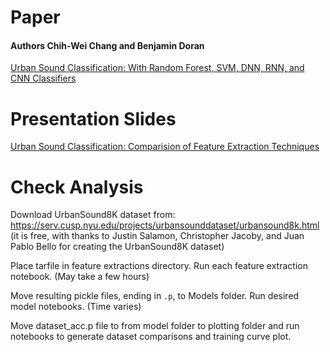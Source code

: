 # Paper
#### Authors Chih-Wei Chang and Benjamin Doran
[Urban Sound Classification: With Random Forest, SVM, DNN, RNN, and CNN Classifiers](https://github.com/LibrumInsinuare/Urban-Sound-Classification/blob/master/Urban_Sound_Classification_Paper.pdf)

# Presentation Slides

[Urban Sound Classification: Comparision of Feature Extraction Techniques](https://github.com/LibrumInsinuare/Urban-Sound-Classification/blob/master/Presentation_Slides.pptx)

# Check Analysis  
Download UrbanSound8K dataset from:
https://serv.cusp.nyu.edu/projects/urbansounddataset/urbansound8k.html  
(it is free, with thanks to Justin Salamon, Christopher Jacoby, and Juan Pablo
Bello for creating the UrbanSound8K dataset)

Place tarfile in feature extractions directory. 
Run each feature extraction notebook. (May take a few hours) 

Move resulting pickle files, ending in `.p`, to Models folder.
Run desired model notebooks. (Time varies)

Move dataset_acc.p file to from model folder to plotting folder and run notebooks to generate dataset comparisons and training curve plot.


